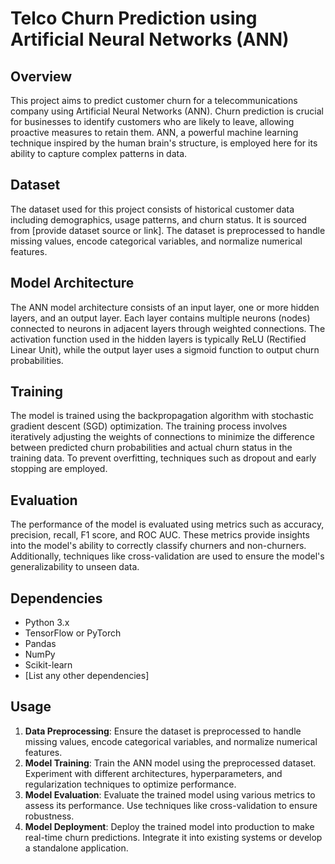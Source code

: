# Telco Churn Prediction using Artificial Neural Networks (ANN)

## Overview

This project aims to predict customer churn for a telecommunications company using Artificial Neural Networks (ANN). Churn prediction is crucial for businesses to identify customers who are likely to leave, allowing proactive measures to retain them. ANN, a powerful machine learning technique inspired by the human brain's structure, is employed here for its ability to capture complex patterns in data.

## Dataset

The dataset used for this project consists of historical customer data including demographics, usage patterns, and churn status. It is sourced from [provide dataset source or link]. The dataset is preprocessed to handle missing values, encode categorical variables, and normalize numerical features.

## Model Architecture

The ANN model architecture consists of an input layer, one or more hidden layers, and an output layer. Each layer contains multiple neurons (nodes) connected to neurons in adjacent layers through weighted connections. The activation function used in the hidden layers is typically ReLU (Rectified Linear Unit), while the output layer uses a sigmoid function to output churn probabilities.

## Training

The model is trained using the backpropagation algorithm with stochastic gradient descent (SGD) optimization. The training process involves iteratively adjusting the weights of connections to minimize the difference between predicted churn probabilities and actual churn status in the training data. To prevent overfitting, techniques such as dropout and early stopping are employed.

## Evaluation

The performance of the model is evaluated using metrics such as accuracy, precision, recall, F1 score, and ROC AUC. These metrics provide insights into the model's ability to correctly classify churners and non-churners. Additionally, techniques like cross-validation are used to ensure the model's generalizability to unseen data.

## Dependencies

- Python 3.x
- TensorFlow or PyTorch
- Pandas
- NumPy
- Scikit-learn
- [List any other dependencies]

## Usage

1. **Data Preprocessing**: Ensure the dataset is preprocessed to handle missing values, encode categorical variables, and normalize numerical features.
2. **Model Training**: Train the ANN model using the preprocessed dataset. Experiment with different architectures, hyperparameters, and regularization techniques to optimize performance.
3. **Model Evaluation**: Evaluate the trained model using various metrics to assess its performance. Use techniques like cross-validation to ensure robustness.
4. **Model Deployment**: Deploy the trained model into production to make real-time churn predictions. Integrate it into existing systems or develop a standalone application.
